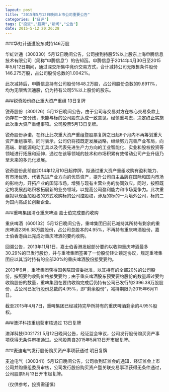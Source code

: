 ```yaml
---
layout: post
title: "2015年5月12日晚间上市公司重要公告"
categories: ["日评"]
tags: ["投资","股票","新闻","公告"]
date: 2015-5-12 20:26:28
---
```

###华虹计通遭股东减持146万股

华虹计通（300330）5月12日晚间公告，公司接到持股5%以上股东上海申腾信息技术有限公司（简称“申腾信息”）的告知函。申腾信息于2014年4月30日至2015年5月12日期间，通过深交所集中竞价交易方式，合计减持公司无限售条件股份146.275万股，占公司股份总数的1.0042%。

此次减持后，申腾信息持有公司股份1648.2万股，占公司股份总数的9.6911%，均为无限售流通股，仍为持有公司5%以上股份的股东。

###锐奇股份终止重大资产重组 13日复牌

锐奇股份（300126）5月12日晚间公告，由于公司与交易对方在核心交易条款上仍存在一定分歧，未能与标的公司股东达成一致意见。经慎重考虑，决定终止实施此次重大资产重组事项。公司股票5月13日复牌。

锐奇股份承诺，在终止此次重大资产重组暨股票复牌之日起6个月内不再筹划重大资产重组事项。同时表示，公司仍将按既定发展战略，继续努力完善产业布局，向高端、新能源电动工具以及代表先进生产力方向的工业智能化、实业和股权投资等领域进行拓展和延伸，通过在该等领域的技术和市场积累有效带动公司产业升级乃至未来的多元化发展。

锐奇股份此前自2014年12月10日起停牌，拟通过重大资产重组收购有盈利能力、有市场优势、代表先进产业方向的优质资产，提升公司自主品牌在国际和国内市场的影响力，开拓产业的国际市场，增强与现有主营业务的协同效应。同时，按照既定的发展战略积极拓展新的业务领域，以提高公司盈利能力和市场竞争力。此次重组拟以现金加股权的方式收购标的公司控股权，涉及的标的一为境外公司，标的二为国内高成长创新企业。

###重啤集团清仓重庆啤酒 嘉士伯完成要约收购

重庆啤酒（600132）5月12日晚间公告，重啤集团日前已减持其所持有剩余的重庆啤酒2396.38万股股份，占公司总股本的4.95%，不再持有重庆啤酒股份，嘉士伯香港由此完成对重庆啤酒的要约收购。

回溯公告，2013年11月1日，嘉士伯香港发起部分要约以收购重庆啤酒最多30.29%的已发行股份，并与重啤集团签署了一份股份转让锁定协议，规定重啤集团应以其当时持有的全部20%的重庆啤酒股份接受要约。

2013年9月，重啤集团获得国务院国资委批准，以其持有的全部20%的公司股份，按照要约收购价格接受要约；由于重庆啤酒股东预受要约股份的数量超过要约收购股份的数量，重啤集团在要约收购完成后仍持有公司已发行的2396.38万股股份，占公司已发行股份总数的4.95%，即“剩余股份”，减持期限为2015年6月11日。

截至2015年4月7日，重啤集团已经减持完毕所持有的重庆啤酒剩余的4.95%股权。

###澳洋科技重组获审核通过 13日复牌

澳洋科技(002172) 5月12日晚间公告，经证监会审议，公司发行股份购买资产事项获得无条件审核通过。公司股票自2015年5月13日开市起复牌。

###麦迪电气发行股份购买资产事项获通过 明日复牌

麦迪电气（300341）5月12日晚间公告，公司收到证监会的通知，经证监会上市公司并购重组委员审核，公司发行股份购买资产暨关联交易事项获得无条件通过，公司股票5月13日开市起复牌。

（仅供参考，投资需谨慎）
